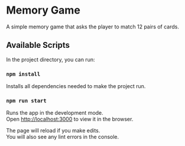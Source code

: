 # Memory Game

A simple memory game that asks the player to match 12 pairs of cards.

## Available Scripts

In the project directory, you can run:

### `npm install`

Installs all dependencies needed to make the project run.

### `npm run start`

Runs the app in the development mode.\
Open [http://localhost:3000](http://localhost:3000) to view it in the browser.

The page will reload if you make edits.\
You will also see any lint errors in the console.
